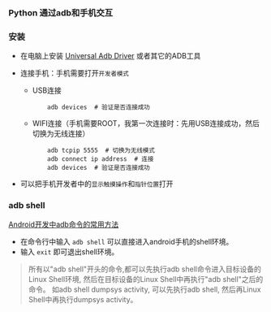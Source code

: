 ### Python 通过adb和手机交互

### 安装

* 在电脑上安装 [Universal Adb Driver](http://universaladbdriver.com/) 或者其它的ADB工具

* 连接手机：手机需要打开`开发者模式`
    * USB连接
        ```
            adb devices  # 验证是否连接成功
        ```
    * WIFI连接（手机需要ROOT，我第一次连接时：先用USB连接成功，然后切换为无线连接）
        ```
            adb tcpip 5555  # 切换为无线模式
            adb connect ip address  # 连接
            adb devices  # 验证是否连接成功
        ```
* 可以把手机开发者中的`显示触摸操作`和`指针位置`打开


### adb shell
[Android开发中adb命令的常用方法](http://blog.csdn.net/zhangjg_blog/article/details/10431649)

* 在命令行中输入 `adb shell` 可以直接进入android手机的shell环境。
* 输入 `exit` 即可退出shell环境。

> 所有以"adb shell"开头的命令,都可以先执行adb shell命令进入目标设备的Linux Shell环境, 
然后在目标设备的Linux Shell中再执行"adb shell"之后的命令。
如adb shell dumpsys activity, 可以先执行adb shell, 然后再Linux Shell中再执行dumpsys activity。

